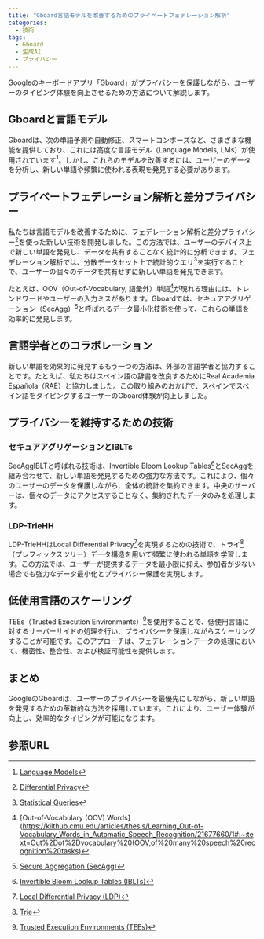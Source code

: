 ```yaml
---
title: "Gboard言語モデルを改善するためのプライベートフェデレーション解析"
categories:
  - 技術
tags:
  - Gboard
  - 生成AI
  - プライバシー
---
```

Googleのキーボードアプリ「Gboard」がプライバシーを保護しながら、ユーザーのタイピング体験を向上させるための方法について解説します。

## Gboardと言語モデル
Gboardは、次の単語予測や自動修正、スマートコンポーズなど、さまざまな機能を提供しており、これには高度な言語モデル（Language Models, LMs）が使用されています[^1]。しかし、これらのモデルを改善するには、ユーザーのデータを分析し、新しい単語や頻繁に使われる表現を発見する必要があります。

## プライベートフェデレーション解析と差分プライバシー
私たちは言語モデルを改善するために、フェデレーション解析と差分プライバシー[^2]を使った新しい技術を開発しました。この方法では、ユーザーのデバイス上で新しい単語を発見し、データを共有することなく統計的に分析できます。フェデレーション解析では、分散データセット上で統計的クエリ[^3]を実行することで、ユーザーの個々のデータを共有せずに新しい単語を発見できます。

たとえば、OOV（Out-of-Vocabulary, 語彙外）単語[^4]が現れる理由には、トレンドワードやユーザーの入力ミスがあります。Gboardでは、セキュアアグリゲーション（SecAgg）[^5]と呼ばれるデータ最小化技術を使って、これらの単語を効率的に発見します。

## 言語学者とのコラボレーション
新しい単語を効果的に発見するもう一つの方法は、外部の言語学者と協力することです。たとえば、私たちはスペイン語の辞書を改良するためにReal Academia Española（RAE）と協力しました。この取り組みのおかげで、スペインでスペイン語をタイピングするユーザーのGboard体験が向上しました。

## プライバシーを維持するための技術
### セキュアアグリゲーションとIBLTs
SecAggIBLTと呼ばれる技術は、Invertible Bloom Lookup Tables[^6]とSecAggを組み合わせて、新しい単語を発見するための強力な方法です。これにより、個々のユーザーのデータを保護しながら、全体の統計を集約できます。中央のサーバーは、個々のデータにアクセスすることなく、集約されたデータのみを処理します。

### LDP-TrieHH
LDP-TrieHHはLocal Differential Privacy[^7]を実現するための技術で、トライ[^8]（プレフィックスツリー）データ構造を用いて頻繁に使われる単語を学習します。この方法では、ユーザーが提供するデータを最小限に抑え、参加者が少ない場合でも強力なデータ最小化とプライバシー保護を実現します。

## 低使用言語のスケーリング
TEEs（Trusted Execution Environments）[^9]を使用することで、低使用言語に対するサーバーサイドの処理を行い、プライバシーを保護しながらスケーリングすることが可能です。このアプローチは、フェデレーションデータの処理において、機密性、整合性、および検証可能性を提供します。

## まとめ
GoogleのGboardは、ユーザーのプライバシーを最優先にしながら、新しい単語を発見するための革新的な方法を採用しています。これにより、ユーザー体験が向上し、効率的なタイピングが可能になります。

## 参照URL
[^1]:[Language Models](https://ja.wikipedia.org/wiki/%E8%A8%80%E8%AA%9E%E3%83%A2%E3%83%87%E3%83%AB)
[^2]:[Differential Privacy](https://www.anonify.layerx.co.jp/post/differential-privacy)
[^3]:[Statistical Queries](https://arxiv.org/abs/2004.00557)
[^4]:[Out-of-Vocabulary (OOV) Words](https://kilthub.cmu.edu/articles/thesis/Learning_Out-of-Vocabulary_Words_in_Automatic_Speech_Recognition/21677660/1#:~:text=Out%2Dof%2Dvocabulary%20(OOV,of%20many%20speech%20recognition%20tasks)
[^5]:[Secure Aggregation (SecAgg)](https://arxiv.org/abs/2403.17775)
[^6]:[Invertible Bloom Lookup Tables (IBLTs)](https://arxiv.org/abs/2306.07583)
[^7]:[Local Differential Privacy (LDP)](https://en.wikipedia.org/wiki/Local_differential_privacy)
[^8]:[Trie](https://www.lebel.co.jp/products/series/trie/)
[^9]:[Trusted Execution Environments (TEEs)](https://acompany.tech/privacytechlab/trusted-execution-environment/)
